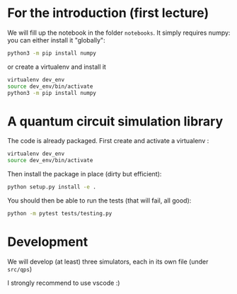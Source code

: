 # For the introduction (first lecture)

We will fill up the notebook in the folder `notebooks`.
It simply requires numpy: you can either install it "globally":

```bash
python3 -m pip install numpy
```

or create a virtualenv and install it

```bash
virtualenv dev_env
source dev_env/bin/activate
python3 -m pip install numpy
```
# A quantum circuit simulation library

The code is already packaged. First create and activate a virtualenv :
```bash
virtualenv dev_env
source dev_env/bin/activate
```
Then install the package in place (dirty but efficient):
```bash
python setup.py install -e .
```

You should then be able to run the tests (that will fail, all good):
```bash
python -m pytest tests/testing.py
```

# Development

We will develop (at least) three simulators, each in its own file (under `src/qps`)

I strongly recommend to use vscode :)
